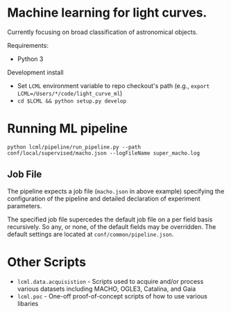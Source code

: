 # Machine learning for light curves. 
Currently focusing on broad classification of astronomical objects.

Requirements:
- Python 3

Development install
- Set `LCML` environment variable to repo checkout's path 
(e.g., `export LCML=/Users/*/code/light_curve_ml`)
- `cd $LCML && python setup.py develop`

# Running ML pipeline
`python lcml/pipeline/run_pipeline.py --path conf/local/supervised/macho.json
--logFileName super_macho.log`

## Job File
The pipeline expects a job file (`macho.json` in above example) specifying the 
configuration of the pipeline and detailed declaration of experiment parameters.

The specified job file supercedes the default job file on a per field basis recursively. 
So any, or none, of the default fields may be overridden. The default settings are located
 at `conf/common/pipeline.json`. 

# Other Scripts
- `lcml.data.acquisistion` - Scripts used to acquire and/or process various datasets including MACHO, OGLE3, Catalina, and Gaia
- `lcml.poc` - One-off proof-of-concept scripts of how to use various libaries
